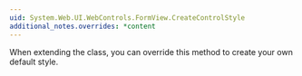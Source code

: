 ```yaml
---
uid: System.Web.UI.WebControls.FormView.CreateControlStyle
additional_notes.overrides: *content
---
```


<p>When extending the <xref href="System.Web.UI.WebControls.FormView"></xref> class, you can override this method to create your own default style.</p>


